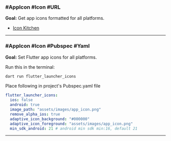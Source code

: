### #AppIcon #Icon #URL  
**Goal:** Get app icons formatted for all platforms.  
- [Icon Kitchen](https://icon.kitchen/i/H4sIAAAAAAAAA02OsQ6DMAxE%2F8VdGQpj1s6VKsFWdTCJEyISjJLQqkL8e5OwdLHOJ%2Fvu7fBGt1EEsYPCMA8TeQKh0UVqQJvhu%2BYVrEdD0MBobuw4ZOfSUqu7LnvaPFApu5iSkXgF0V0bCNZM6ZQjp8T%2B1I50dY%2Fyd8c4%2F3X1El2NAUlLolD7%2BgkrgbRBuoKQCqECkcJGOcWz2lzhfwIuKrBV%2BcZyzPNDI7yOH3SPR8%2FiAAAA)  

---

### #AppIcon #Icon #Pubspec #Yaml  
**Goal:** Set Flutter app icons for all platforms.  

Run this in the terminal:  
```bash
dart run flutter_launcher_icons
```
Place following in project's Pubspec.yaml file
```yaml
flutter_launcher_icons:
  ios: false
  android: true
  image_path: "assets/images/app_icon.png"
  remove_alpha_ios: true
  adaptive_icon_background: "#000000"
  adaptive_icon_foreground: "assets/images/app_icon.png"
  min_sdk_android: 21 # android min sdk min:16, default 21
```

---



